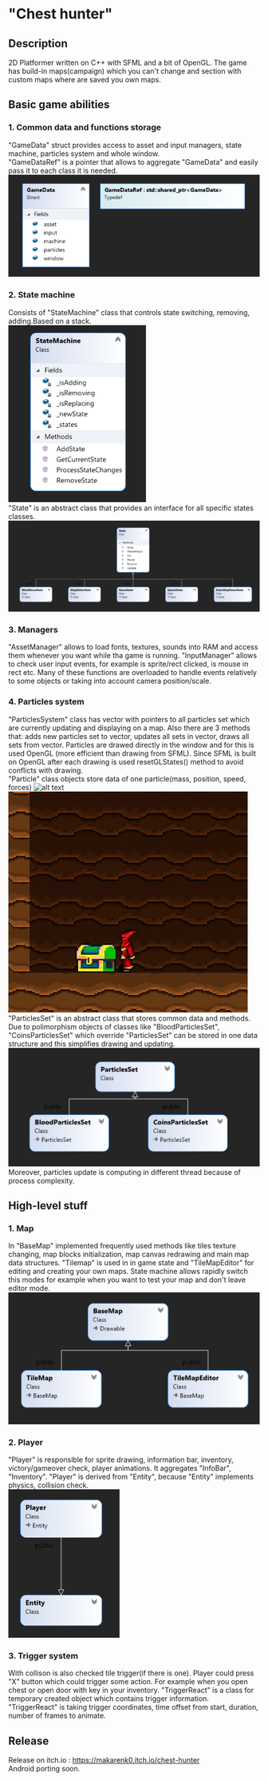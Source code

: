 # "Chest hunter"
## Description
2D Platformer written on C++ with SFML and a bit of OpenGL.
The game has build-in maps(campaign) which you can't change and section with custom maps where are saved you own maps.
## Basic game abilities
### 1. Common data and functions storage
"GameData" struct provides access to asset and input managers, state machine, particles system and whole window.<br>
"GameDataRef" is a pointer that allows to aggregate "GameData" and easily pass it to each class it is needed.
![alt text](img/GameDataStruct.png)
### 2. State machine
Consists of "StateMachine" class that controls state switching, removing, adding.Based on a stack.<br>
![alt text](img/StateMachine.png)<br>
"State" is an abstract class that provides an interface for all specific states classes.
![alt text](img/ClassHierarchy.png)
### 3. Managers
"AssetManager" allows to load fonts, textures, sounds into RAM and access them whenever you want while tha game is running.
"InputManager" allows to check user input events, for example is sprite/rect clicked, is mouse in rect etc.
Many of these functions are overloaded to handle events relatively to some objects or taking into account camera position/scale.
### 4. Particles system
"ParticlesSystem" class has vector with pointers to all particles set which are currently updating and displaying on a map. Also there are 3 methods that: adds new particles set to vector, updates all sets in vector, draws all sets from vector. Particles are drawed directly in the window and for this is used OpenGL (more efficient than drawing from SFML). Since SFML is built on OpenGL after each drawing is used resetGLStates() method to avoid conflicts with drawing.<br>
"Particle" class objects store data of one particle(mass, position, speed, forces)
![alt text](img/ParticleSystem1.png)
![alt text](img/GoldAnimation.gif)<br>
"ParticlesSet" is an abstract class that stores common data and methods. Due to polimorphism objects of classes like "BloodParticlesSet", "CoinsParticlesSet" which override "ParticlesSet" can be stored in one data structure and this simplifies drawing and updating.<br>
![alt text](img/ParticleSet.png)<br>
Moreover, particles update is computing in different thread because of process complexity.
## High-level stuff
### 1. Map
In "BaseMap" implemented frequently used methods like tiles texture changing, map blocks initialization, map canvas redrawing and main map data structures.
"Tilemap" is used in in game state and "TileMapEditor" for editing and creating your own maps. State machine allows rapidly switch this modes for example when you want to test your map and don't leave editor mode.<br>
![alt text](img/Map.png)
### 2. Player
"Player" is responsible for sprite drawing, information bar, inventory, victory/gameover check, player animations. It aggregates "InfoBar", "Inventory".
"Player" is derived from "Entity", because "Entity" implements physics, collision check.<br>
![alt text](img/Player.png)
### 3. Trigger system
With collison is also checked tile trigger(if there is one). Player could press "X" button which could trigger some action. For example when you open chest or open door with key in your inventory. "TriggerReact" is a class for temporary created object which contains trigger information. "TriggerReact" is taking trigger coordinates, time offset from start, duration, number of frames to animate.
## Release
Release on itch.io : https://makarenk0.itch.io/chest-hunter <br>
Android porting soon.

